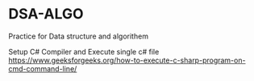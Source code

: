 # DSA-ALGO
Practice for Data structure and algorithem

Setup C# Compiler and Execute single c# file
https://www.geeksforgeeks.org/how-to-execute-c-sharp-program-on-cmd-command-line/
